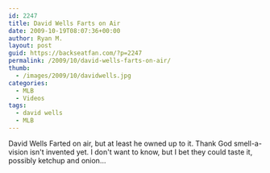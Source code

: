 ```yaml
---
id: 2247
title: David Wells Farts on Air
date: 2009-10-19T08:07:36+00:00
author: Ryan M.
layout: post
guid: https://backseatfan.com/?p=2247
permalink: /2009/10/david-wells-farts-on-air/
thumb:
  - /images/2009/10/davidwells.jpg
categories:
  - MLB
  - Videos
tags:
  - david wells
  - MLB
---
```


<div class="entry">
  <p>
  </p>

  <p>
    David Wells Farted on air, but at least he owned up to it. Thank God smell-a-vision isn't invented yet. I don't want to know, but I bet they could taste it, possibly ketchup and onion&#8230;
  </p>
</div>
